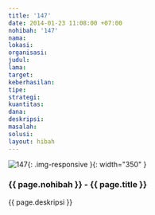 ```yaml
---
title: '147'
date: 2014-01-23 11:08:00 +07:00
nohibah: '147'
nama: 
lokasi: 
organisasi: 
judul: 
lama: 
target: 
keberhasilan: 
tipe: 
strategi: 
kuantitas: 
dana: 
deskripsi: 
masalah: 
solusi: 
layout: hibah
---
```


![147](/static/img/hibahcms/147.png){: .img-responsive }{: width="350" }

### {{ page.nohibah }} - {{ page.title }}

{{ page.deskripsi }}
